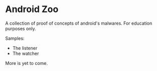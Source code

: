 # Android Zoo
A collection of proof of concepts of android's malwares. For education purposes only.

Samples:
  - The listener
  - The watcher

More is yet to come.
